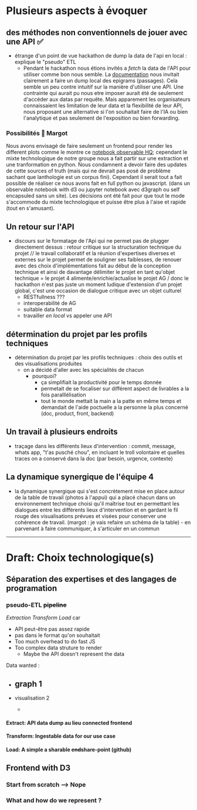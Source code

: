 
# Plusieurs aspects à évoquer

## des méthodes non conventionnels de jouer avec une API ✅

- étrange d'un point de vue hackathon de dump la data de l'api en local : explique le "pseudo" ETL
  - Pendant le hackathon nous étions invités a *fetch* la data de l'API pour utiliser comme bon nous semble. La [documentation](https://github.com/EcrituresNumeriques/2022-Hackathon-Navigations/blob/main/DOC/README.md) nous invitait clairement a faire un dump local des epigrams (passages). Cela semble un peu contre intuitif sur la manière d'utiliser une API. Une contrainte qui aurait pu nous etre imposer aurait été de seulement d'accéder aux datas par requête. Mais apparement les organisateurs connaissaient les limitation de leur data et la flexibilité de leur API, nous proposant une alternative si l'on souhaitait faire de l'IA ou bien l'analytique et pas seulement de l'exposition ou bien forwarding.
  
### Possibilités 👀 Margot

Nous avons envisagé de faire seulement un frontend pour render les different plots comme le montre ce [notebook observable HQ](https://observablehq.com/d/7de89004c95e1067?collection=@lenamk/hackathon-navigations); cependant le mixte technologique de notre groupe nous a fait partir sur une extraction et une tranformation en python. Nous condamnent a devoir faire des updates de cette sources of truth (mais qui ne devrait pas posé de problème sachant que lanthologie est un corpus fini).
Cependant il serait tout a fait possible de réaliser ce nous avons fait en full python ou javascript. (dans un observable notebook with d3 ou jupyter notebook avec d3graph ou self encapsuled sans un site).
Les décisions ont été fait  pour que tout le mode s'accommode du mixte technologique et puisse être plus à l'aise et rapide (tout en s'amusant).

## Un retour sur l'API

- discours sur le formatage de l'Api qui ne permet pas de plugger directement dessus : retour critique sur la structuration technique du projet // le travail collaboratif et la réunion d'expertises diverses et externes sur le projet permet de souligner ses faiblesses, de renouer avec des choix d'implémentations fait au début de la conception technique et ainsi de davantage délimiter le projet en tant qu'objet technique = le projet 4 alimente/enrichie/actualise le projet AG / donc le hackathon n'est pas juste un moment ludique d'extension d'un projet global, c'est une occasion de dialogue critique avec un objet culturel
  - RESTfullness ???
  - interoperabilité de AG
  - suitable data format
  - travailler *en local* vs appeler une API

## détermination du projet par les profils techniques

- détermination du projet par les profils techniques : choix des outils et des visualisations produites
  - on a décidé d'aller avec les spécialités de chacun
    - pourquoi?
      - ça simplifiait la productivité pour le temps donnée
      - permetait de se focaliser sur différent aspect de livrables a la fois paralllélisation
      - tout le monde mettait la main a la patte en même temps et demandait de l'aide poctuelle a la personne la plus concerné (doc, product, front, backend)

## Un travail à plusieurs endroits

- traçage dans les différents lieux d'intervention : commit, message, whats app, "t'as pusché chou", en incluant le troll volontaire et quelles traces on a conservé dans la doc (par besoin, urgence, contexte)

## La dynamique synergique de l'équipe 4

- la dynamique synergique qui s'est concrètement mise en place autour de la table de travail (photos à l'appui) qui a placé chacun dans un environnement technique choisi qu'il maîtrise tout en permettant les dialogues entre les différents lieux d'intervention et en gardant le fil rouge des visualisations prévues et visées pour conserver une cohérence de travail. (margot : je vais refaire un schéma de la table) - en parvenant à faire communiquer, à s'articuler en un commun

---

# Draft: Choix technologique(s)

## Séparation des expertises et des langages de programation

### pseudo-ETL ~~pipeline~~

*Extraction Transform Load* car

- API peut-être pas assez rapide
- pas dans le format qu'on souhaitait
- Too much overhead to do fast JS
- Too complex data struture to render
  - Maybe the API doesn't represent the data

Data wanted : <!--Lena pour Enzo: me semble que je t'avais noté le format dont j'avais besoin pour chaque viz, mais je ne sais plus si c'était sur papier ou dans un contexte numérique, ce qui me fait penser: on avait un chat? -->

- graph 1
    -

- visualisation 2

  -

#### Extract: API data dump au lieu connected frontend

#### Transform: Ingestable data for our use case

#### Load: A simple a sharable ~~end~~share-point (github)

## Frontend with D3

### Start from scratch --> Nope

### What and how do we represent ?
